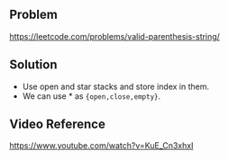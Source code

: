 ## Problem

https://leetcode.com/problems/valid-parenthesis-string/

## Solution

- Use open and star stacks and store index in them.
- We can use \* as `{open,close,empty}`.

## Video Reference

https://www.youtube.com/watch?v=KuE_Cn3xhxI
